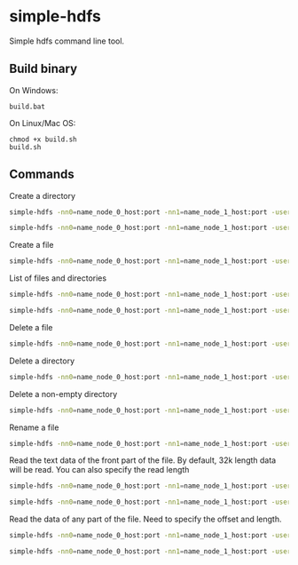 # simple-hdfs
Simple hdfs command line tool.


## Build binary

On Windows:
```
build.bat
```

On Linux/Mac OS:
```
chmod +x build.sh
build.sh
```


## Commands

Create a directory

```bash
simple-hdfs -nn0=name_node_0_host:port -nn1=name_node_1_host:port -user=username mkdir /test

simple-hdfs -nn0=name_node_0_host:port -nn1=name_node_1_host:port -user=username mkdirall /test/hdfs
```


Create a file

```bash
simple-hdfs -nn0=name_node_0_host:port -nn1=name_node_1_host:port -user=username touch /test/myfile.txt
```

List of files and directories

```bash
simple-hdfs -nn0=name_node_0_host:port -nn1=name_node_1_host:port -user=username ls /test

simple-hdfs -nn0=name_node_0_host:port -nn1=name_node_1_host:port -user=username ll /test
```


Delete a file

```bash
simple-hdfs -nn0=name_node_0_host:port -nn1=name_node_1_host:port -user=username rm /test/myfile.txt
```

Delete a directory

```bash
simple-hdfs -nn0=name_node_0_host:port -nn1=name_node_1_host:port -user=username rmdir /test/hdfs
```


Delete a non-empty directory

```bash
simple-hdfs -nn0=name_node_0_host:port -nn1=name_node_1_host:port -user=username rmdirall /test
```


Rename a file

```bash
simple-hdfs -nn0=name_node_0_host:port -nn1=name_node_1_host:port -user=username rename /test/myfile.txt /test/myfile-00.txt
```


Read the text data of the front part of the file. By default, 32k length data will be read. You can also specify the read length

```bash
simple-hdfs -nn0=name_node_0_host:port -nn1=name_node_1_host:port -user=username less /test/myfile.txt

simple-hdfs -nn0=name_node_0_host:port -nn1=name_node_1_host:port -user=username less /test/myfile.txt 512
```


Read the data of any part of the file. Need to specify the offset and length.

```bash
simple-hdfs -nn0=name_node_0_host:port -nn1=name_node_1_host:port -user=username readAt /test/myfile.txt 0 1024

simple-hdfs -nn0=name_node_0_host:port -nn1=name_node_1_host:port -user=username readAt /test/myfile.txt 512 1024
```